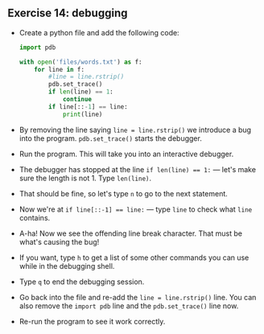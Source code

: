 ## Exercise 14: debugging

* Create a python file and add the following code:

  ```py
  import pdb

  with open('files/words.txt') as f:
      for line in f:
          #line = line.rstrip()
          pdb.set_trace()
          if len(line) == 1:
              continue
          if line[::-1] == line:
              print(line)
  ```

* By removing the line saying `line = line.rstrip()` we introduce a bug  into the program. `pdb.set_trace()` starts the debugger.
* Run the program. This will take you into an interactive debugger.
* The debugger has stopped at the line `if len(line) == 1:` &mdash; let's make
  sure the length is not 1. Type `len(line)`.
* That should be fine, so let's type `n` to go to the next statement.
* Now we're at `if line[::-1] == line:` &mdash; type `line` to check what `line`
  contains.
* A-ha! Now we see the offending line break character. That must be what's causing the bug!
* If you want, type `h` to get a list of some other commands you can use while
  in the debugging shell.
* Type `q` to end the debugging session.
* Go back into the file and re-add the `line = line.rstrip()` line. You can also
  remove the `import pdb` line and the `pdb.set_trace()` line now.
* Re-run the program to see it work correctly.

